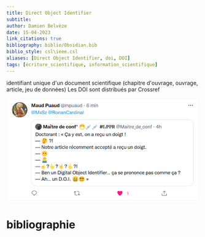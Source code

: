```yaml
---
title: Direct Object Identifier
subtitle:
author: Damien Belvèze
date: 15-04-2023
link_citations: true
bibliography: biblio/Obsidian.bib
biblio_style: csl\ieee.csl
aliases: [Direct Object Identifier, doi, DOI]
tags: [écriture_scientifique, information_scientifique]
---
```


identifiant unique d'un document scientifique (chapitre d'ouvrage, ouvrage, article, jeu de données)
Les DOI sont distribués par Crossref

![DOI](images/DOI.png)




# bibliographie

